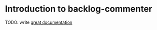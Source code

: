 # Introduction to backlog-commenter

TODO: write [great documentation](http://jacobian.org/writing/great-documentation/what-to-write/)
